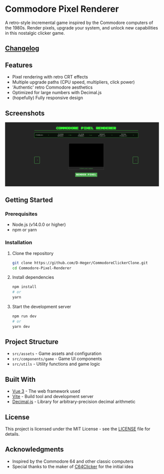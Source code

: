 # Commodore Pixel Renderer

A retro-style incremental game inspired by the Commodore computers of the 1980s. Render pixels, upgrade your system, and unlock new capabilities in this nostalgic clicker game.

## [Changelog](public/CHANGELOG.md)

## Features

- Pixel rendering with retro CRT effects
- Multiple upgrade paths (CPU speed, multipliers, click power)
- 'Authentic' retro Commodore aesthetics
- Optimized for large numbers with Decimal.js
- (hopefully) Fully responsive design

## Screenshots

![Main Game](public/screenshot_main_page.png)

## Getting Started

### Prerequisites

- Node.js (v14.0.0 or higher)
- npm or yarn

### Installation

1. Clone the repository

    ```bash
    git clone https://github.com/D-Heger/CommodoreClickerClone.git
    cd Commodore-Pixel-Renderer
    ```

2. Install dependencies

    ```bash
    npm install
    # or
    yarn
    ```

3. Start the development server

    ```bash
    npm run dev
    # or
    yarn dev
    ```

## Project Structure

- `src/assets` - Game assets and configuration
- `src/components/game` - Game UI components
- `src/utils` - Utility functions and game logic

## Built With

- [Vue 3](https://vuejs.org/) - The web framework used
- [Vite](https://vitejs.dev/) - Build tool and development server
- [Decimal.js](https://mikemcl.github.io/decimal.js/) - Library for arbitrary-precision decimal arithmetic

## License

This project is licensed under the MIT License - see the [LICENSE](LICENSE) file for details.

## Acknowledgments

- Inspired by the Commodore 64 and other classic computers
- Special thanks to the maker of [C64Clicker](http://c64clicker.com/) for the initial idea
